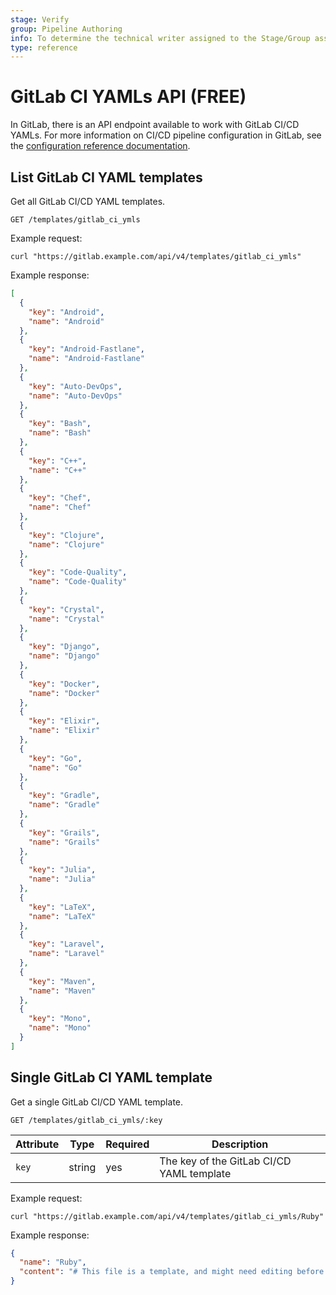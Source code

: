 ```yaml
---
stage: Verify
group: Pipeline Authoring
info: To determine the technical writer assigned to the Stage/Group associated with this page, see https://about.gitlab.com/handbook/product/ux/technical-writing/#assignments
type: reference
---
```


# GitLab CI YAMLs API **(FREE)**

In GitLab, there is an API endpoint available to work with GitLab CI/CD YAMLs. For more
information on CI/CD pipeline configuration in GitLab, see the
[configuration reference documentation](../../ci/yaml/index.md).

## List GitLab CI YAML templates

Get all GitLab CI/CD YAML templates.

```plaintext
GET /templates/gitlab_ci_ymls
```

Example request:

```shell
curl "https://gitlab.example.com/api/v4/templates/gitlab_ci_ymls"
```

Example response:

```json
[
  {
    "key": "Android",
    "name": "Android"
  },
  {
    "key": "Android-Fastlane",
    "name": "Android-Fastlane"
  },
  {
    "key": "Auto-DevOps",
    "name": "Auto-DevOps"
  },
  {
    "key": "Bash",
    "name": "Bash"
  },
  {
    "key": "C++",
    "name": "C++"
  },
  {
    "key": "Chef",
    "name": "Chef"
  },
  {
    "key": "Clojure",
    "name": "Clojure"
  },
  {
    "key": "Code-Quality",
    "name": "Code-Quality"
  },
  {
    "key": "Crystal",
    "name": "Crystal"
  },
  {
    "key": "Django",
    "name": "Django"
  },
  {
    "key": "Docker",
    "name": "Docker"
  },
  {
    "key": "Elixir",
    "name": "Elixir"
  },
  {
    "key": "Go",
    "name": "Go"
  },
  {
    "key": "Gradle",
    "name": "Gradle"
  },
  {
    "key": "Grails",
    "name": "Grails"
  },
  {
    "key": "Julia",
    "name": "Julia"
  },
  {
    "key": "LaTeX",
    "name": "LaTeX"
  },
  {
    "key": "Laravel",
    "name": "Laravel"
  },
  {
    "key": "Maven",
    "name": "Maven"
  },
  {
    "key": "Mono",
    "name": "Mono"
  }
]
```

## Single GitLab CI YAML template

Get a single GitLab CI/CD YAML template.

```plaintext
GET /templates/gitlab_ci_ymls/:key
```

| Attribute  | Type   | Required | Description                           |
| ---------- | ------ | -------- | ------------------------------------- |
| `key`      | string | yes      | The key of the GitLab CI/CD YAML template |

Example request:

```shell
curl "https://gitlab.example.com/api/v4/templates/gitlab_ci_ymls/Ruby"
```

Example response:

```json
{
  "name": "Ruby",
  "content": "# This file is a template, and might need editing before it works on your project.\n# To contribute improvements to CI/CD templates, please follow the Development guide at:\n# https://docs.gitlab.com/ee/development/cicd/templates.html\n# This specific template is located at:\n# https://gitlab.com/gitlab-org/gitlab/-/blob/master/lib/gitlab/ci/templates/Ruby.gitlab-ci.yml\n\n# Official language image. Look for the different tagged releases at:\n# https://hub.docker.com/r/library/ruby/tags/\nimage: ruby:latest\n\n# Pick zero or more services to be used on all builds.\n# Only needed when using a docker container to run your tests in.\n# Check out: https://docs.gitlab.com/ee/ci/services/index.html\nservices:\n  - mysql:latest\n  - redis:latest\n  - postgres:latest\n\nvariables:\n  POSTGRES_DB: database_name\n\n# Cache gems in between builds\ncache:\n  paths:\n    - vendor/ruby\n\n# This is a basic example for a gem or script which doesn't use\n# services such as redis or postgres\nbefore_script:\n  - ruby -v  # Print out ruby version for debugging\n  # Uncomment next line if your rails app needs a JS runtime:\n  # - apt-get update -q \u0026\u0026 apt-get install nodejs -yqq\n  - bundle config set --local deployment true  # Install dependencies into ./vendor/ruby\n  - bundle install -j $(nproc)\n\n# Optional - Delete if not using `rubocop`\nrubocop:\n  script:\n    - rubocop\n\nrspec:\n  script:\n    - rspec spec\n\nrails:\n  variables:\n    DATABASE_URL: \"postgresql://postgres:postgres@postgres:5432/$POSTGRES_DB\"\n  script:\n    - rails db:migrate\n    - rails db:seed\n    - rails test\n\n# This deploy job uses a simple deploy flow to Heroku, other providers, e.g. AWS Elastic Beanstalk\n# are supported too: https://github.com/travis-ci/dpl\ndeploy:\n  stage: deploy\n  environment: production\n  script:\n    - gem install dpl\n    - dpl --provider=heroku --app=$HEROKU_APP_NAME --api-key=$HEROKU_PRODUCTION_KEY\n"
}
```

<!-- ## Troubleshooting

Include any troubleshooting steps that you can foresee. If you know beforehand what issues
one might have when setting this up, or when something is changed, or on upgrading, it's
important to describe those, too. Think of things that may go wrong and include them here.
This is important to minimize requests for support, and to avoid doc comments with
questions that you know someone might ask.

Each scenario can be a third-level heading, e.g. `### Getting error message X`.
If you have none to add when creating a doc, leave this section in place
but commented out to help encourage others to add to it in the future. -->
